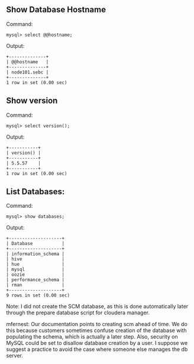 ## Show Database Hostname
Command:
```
mysql> select @@hostname;
```
Output:
```
+--------------+
| @@hostname   |
+--------------+
| node101.sebc |
+--------------+
1 row in set (0.00 sec)
```

## Show version
Command:
```
mysql> select version();
```
Output:
```
+-----------+
| version() |
+-----------+
| 5.5.57    |
+-----------+
1 row in set (0.00 sec)
```

## List Databases:
Command:
```
mysql> show databases;
```
Output:
```
+--------------------+
| Database           |
+--------------------+
| information_schema |
| hive               |
| hue                |
| mysql              |
| oozie              |
| performance_schema |
| rman               |
+--------------------+
9 rows in set (0.00 sec)
```
Note: I did not create the SCM database, as this is done automatically later through the prepare database script for cloudera manager.

mfernest: Our documentation points to creating scm ahead of time. We do this because customers sometimes confuse creation of the database with populating the schema, which is actually a later step. Also, security on MySQL could be set to disallow database creation by a user. I suppose we suggest a practice to avoid the case where someone else manages the db server.
